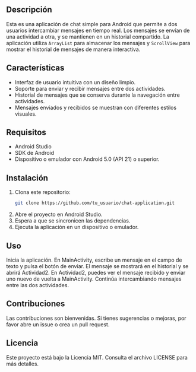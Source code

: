 
## Descripción
Esta es una aplicación de chat simple para Android que permite a dos usuarios intercambiar mensajes en tiempo real. Los mensajes se envían de una actividad a otra, y se mantienen en un historial compartido. La aplicación utiliza `ArrayList` para almacenar los mensajes y `ScrollView` para mostrar el historial de mensajes de manera interactiva.

## Características
- Interfaz de usuario intuitiva con un diseño limpio.
- Soporte para enviar y recibir mensajes entre dos actividades.
- Historial de mensajes que se conserva durante la navegación entre actividades.
- Mensajes enviados y recibidos se muestran con diferentes estilos visuales.

## Requisitos
- Android Studio
- SDK de Android
- Dispositivo o emulador con Android 5.0 (API 21) o superior.

## Instalación
1. Clona este repositorio:
   ```bash
   git clone https://github.com/tu_usuario/chat-application.git
2. Abre el proyecto en Android Studio.
3. Espera a que se sincronicen las dependencias.
4. Ejecuta la aplicación en un dispositivo o emulador.
   
## Uso
Inicia la aplicación.
En MainActivity, escribe un mensaje en el campo de texto y pulsa el botón de enviar.
El mensaje se mostrará en el historial y se abrirá Actividad2.
En Actividad2, puedes ver el mensaje recibido y enviar uno nuevo de vuelta a MainActivity.
Continúa intercambiando mensajes entre las dos actividades.

## Contribuciones
Las contribuciones son bienvenidas. Si tienes sugerencias o mejoras, por favor abre un issue o crea un pull request.

## Licencia
Este proyecto está bajo la Licencia MIT. Consulta el archivo LICENSE para más detalles.
